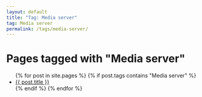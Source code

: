 ```yaml
---
layout: default
title: "Tag: Media server"
tag: Media server
permalink: /tags/media-server/
---
```

<h1>Pages tagged with "Media server"</h1>
<ul>
{% for post in site.pages %}
  {% if post.tags contains "Media server" %}
  <li><a href="{{ post.url }}">{{ post.title }}</a></li>
  {% endif %}
{% endfor %}
</ul>
